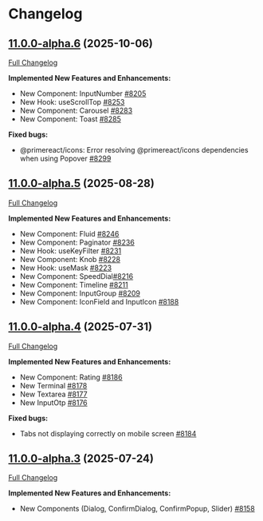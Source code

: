 # Changelog

## [11.0.0-alpha.6](https://github.com/primefaces/primereact/tree/11.0.0-alpha.6) (2025-10-06)

[Full Changelog](https://github.com/primefaces/primereact/compare/11.0.0-alpha.5...11.0.0-alpha.6)

**Implemented New Features and Enhancements:**

- New Component: InputNumber [\#8205](https://github.com/primefaces/primereact/issues/8205)
- New Hook: useScrollTop [\#8253](https://github.com/primefaces/primereact/issues/8253)
- New Component: Carousel [\#8283](https://github.com/primefaces/primereact/issues/8283)
- New Component: Toast [\#8285](https://github.com/primefaces/primereact/issues/8285)

**Fixed bugs:**

- @primereact/icons: Error resolving @primereact/icons dependencies when using Popover [\#8299](https://github.com/primefaces/primereact/issues/8299)

## [11.0.0-alpha.5](https://github.com/primefaces/primereact/tree/11.0.0-alpha.5) (2025-08-28)

[Full Changelog](https://github.com/primefaces/primereact/compare/11.0.0-alpha.4...11.0.0-alpha.5)

**Implemented New Features and Enhancements:**

- New Component: Fluid [\#8246](https://github.com/primefaces/primereact/issues/8246)
- New Component: Paginator [\#8236](https://github.com/primefaces/primereact/issues/8236)
- New Hook: useKeyFilter [\#8231](https://github.com/primefaces/primereact/issues/8231)
- New Component: Knob [\#8228](https://github.com/primefaces/primereact/issues/8228)
- New Hook: useMask [\#8223](https://github.com/primefaces/primereact/issues/8223)
- New Component: SpeedDial[\#8216](https://github.com/primefaces/primereact/issues/8216)
- New Component: Timeline [\#8211](https://github.com/primefaces/primereact/issues/8211)
- New Component: InputGroup [\#8209](https://github.com/primefaces/primereact/issues/8209)
- New Component: IconField and InputIcon [\#8188](https://github.com/primefaces/primereact/issues/8188)

## [11.0.0-alpha.4](https://github.com/primefaces/primereact/tree/11.0.0-alpha.4) (2025-07-31)

[Full Changelog](https://github.com/primefaces/primereact/compare/11.0.0-alpha.3...11.0.0-alpha.4)

**Implemented New Features and Enhancements:**

- New Component: Rating [\#8186](https://github.com/primefaces/primereact/issues/8186)
- New Terminal [\#8178](https://github.com/primefaces/primereact/issues/8178)
- New Textarea [\#8177](https://github.com/primefaces/primereact/issues/8177)
- New InputOtp [\#8176](https://github.com/primefaces/primereact/issues/8176)

**Fixed bugs:**

- Tabs not displaying correctly on mobile screen [\#8184](https://github.com/primefaces/primereact/issues/8184)

## [11.0.0-alpha.3](https://github.com/primefaces/primereact/tree/11.0.0-alpha.3) (2025-07-24)

[Full Changelog](https://github.com/primefaces/primereact/compare/11.0.0-alpha.2...11.0.0-alpha.3)

**Implemented New Features and Enhancements:**

- New Components (Dialog, ConfirmDialog, ConfirmPopup, Slider) [\#8158](https://github.com/primefaces/primereact/issues/8158)
